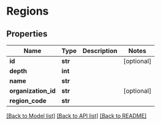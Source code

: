 # Regions

## Properties
Name | Type | Description | Notes
------------ | ------------- | ------------- | -------------
**id** | **str** |  | [optional] 
**depth** | **int** |  | 
**name** | **str** |  | 
**organization_id** | **str** |  | [optional] 
**region_code** | **str** |  | 

[[Back to Model list]](../README.md#documentation-for-models) [[Back to API list]](../README.md#documentation-for-api-endpoints) [[Back to README]](../README.md)


